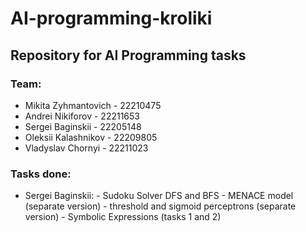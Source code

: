# AI-programming-kroliki


## Repository for AI Programming tasks


### Team: 
- Mikita Zyhmantovich - 22210475
- Andrei Nikiforov - 22211653
- Sergei Baginskii - 22205148
- Oleksii Kalashnikov - 22209805
- Vladyslav Chornyi - 22211023


### Tasks done:
- Sergei Baginskii:
        - Sudoku Solver DFS and BFS
        - MENACE model (separate version)
        - threshold and sigmoid perceptrons (separate version)
        - Symbolic Expressions (tasks 1 and 2)
